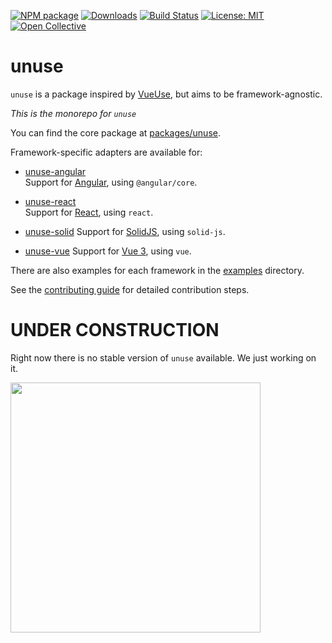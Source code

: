 [![NPM package](https://img.shields.io/npm/v/unuse.svg)](https://www.npmjs.com/package/unuse)
[![Downloads](https://img.shields.io/npm/dt/unuse.svg)](https://www.npmjs.com/package/unuse)
[![Build Status](https://github.com/un-ts/unuse/actions/workflows/ci.yml/badge.svg?branch=main)](https://github.com/un-ts/unuse/actions/workflows/ci.yml)
[![License: MIT](https://img.shields.io/github/license/un-ts/unuse.svg)](https://github.com/un-ts/unuse/blob/main/LICENSE)
[![Open Collective](https://img.shields.io/opencollective/backers/unts)](https://opencollective.com/unts#section-contributors)

# unuse

`unuse` is a package inspired by [VueUse](https://vueuse.org), but aims to be framework-agnostic.

_This is the monorepo for `unuse`_

You can find the core package at [packages/unuse](https://github.com/un-ts/unuse/tree/main/packages/unuse).

Framework-specific adapters are available for:

- [unuse-angular](https://github.com/un-ts/unuse/tree/main/packages/unuse-angular)  
  Support for [Angular](https://angular.dev), using `@angular/core`.

- [unuse-react](https://github.com/un-ts/unuse/tree/main/packages/unuse-react)  
  Support for [React](https://react.dev), using `react`.

- [unuse-solid](https://github.com/un-ts/unuse/tree/main/packages/unuse-solid)
  Support for [SolidJS](https://docs.solidjs.com), using `solid-js`.

- [unuse-vue](https://github.com/un-ts/unuse/tree/main/packages/unuse-vue)
  Support for [Vue 3](https://vuejs.org), using `vue`.

There are also examples for each framework in the [examples](https://github.com/un-ts/unuse/tree/main/examples) directory.

See the [contributing guide](https://github.com/un-ts/unuse/blob/main/CONTRIBUTING.md) for detailed contribution steps.

# UNDER CONSTRUCTION

Right now there is no stable version of `unuse` available. We just working on it.

<img src="https://chronicle-brightspot.s3.amazonaws.com/6a/c4/00e4ab3143f7e0cf4d9fd33aa00b/constructocat2.jpg" width="400px" />
